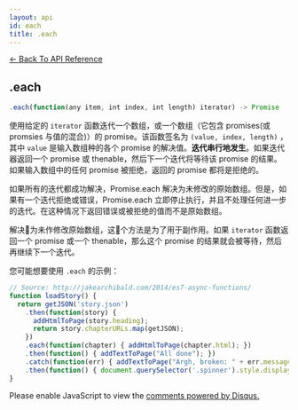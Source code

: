 ```yaml
---
layout: api
id: each
title: .each
---
```



[← Back To API Reference](/bluebird_cn/docs/api-reference.html)
<div class="api-code-section"><markdown>

## .each

```js
.each(function(any item, int index, int length) iterator) -> Promise
```

使用给定的 `iterator` 函数迭代一个数组，或一个数组（它包含 promises(或 promsies 与值的混合)）的 promise。该函数签名为 `(value, index, length)` ，其中 `value` 是输入数组种的各个 promise 的解决值。**迭代串行地发生**。如果迭代器返回一个 promise 或 thenable，然后下一个迭代将等待该 promise 的结果。如果输入数组中的任何 promise 被拒绝，返回的 promise 都将是拒绝的。

如果所有的迭代都成功解决，Promise.each 解决为未修改的原始数组。但是，如果有一个迭代拒绝或错误，Promise.each 立即停止执行，并且不处理任何进一步的迭代。在这种情况下返回错误或被拒绝的值而不是原始数组。

解决为未作修改原始数组，这个方法是为了用于副作用。如果 `iterator` 函数返回一个 promise 或一个 thenable，那么这个 promise 的结果就会被等待，然后再继续下一个迭代。

您可能想要使用 `.each` 的示例：

```js
// Source: http://jakearchibald.com/2014/es7-async-functions/
function loadStory() {
  return getJSON('story.json')
    .then(function(story) {
      addHtmlToPage(story.heading);
      return story.chapterURLs.map(getJSON);
    })
    .each(function(chapter) { addHtmlToPage(chapter.html); })
    .then(function() { addTextToPage("All done"); })
    .catch(function(err) { addTextToPage("Argh, broken: " + err.message); })
    .then(function() { document.querySelector('.spinner').style.display = 'none'; });
}
```

</markdown></div>

<div id="disqus_thread"></div>
<script type="text/javascript">
    var disqus_title = ".each";
    var disqus_shortname = "bluebirdjs";
    var disqus_identifier = "disqus-id-each";

    (function() {
        var dsq = document.createElement("script"); dsq.type = "text/javascript"; dsq.async = true;
        dsq.src = "//" + disqus_shortname + ".disqus.com/embed.js";
        (document.getElementsByTagName("head")[0] || document.getElementsByTagName("body")[0]).appendChild(dsq);
    })();
</script>
<noscript>Please enable JavaScript to view the <a href="https://disqus.com/?ref_noscript" rel="nofollow">comments powered by Disqus.</a></noscript>

